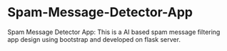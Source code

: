 # Spam-Message-Detector-App
Spam Message Detector App: This is a AI based spam message filtering app design using bootstrap and developed on flask server.  
